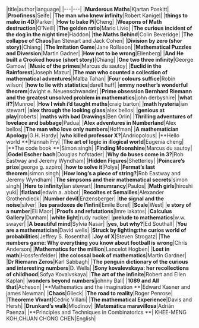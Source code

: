 |title|author|language|
|---|---|
|**Murderous Maths**|Kjartan Poskitt|
|**Proofiness**|Seife|
|**The man who knew infinity**|Robert Kanigel|
|**things to make in 4D**|Parker|
|**How to bake Pi**|Cheng|
|**Weapons of Math destruction**|O'Neill|
|**The golden ratio**|Mario Livio|
|**The curious incident of the dog in the night time**|Haddon|
|**the Maths Behind**|Colin Beveridge|
|**The collapse of Chaos**|Ian Stewart and Jack Cohen|
|**Division by zero (shor story)**|Chiang|
|**The Imitation Game**|Jane Rollason|
|**Mathematical Puzzles and Diversion**|Martin Gadner|
|**How not to be wrong**|Ellenberg|
|**And He built a Crooked house (short story)**|Chiang|
|**One two three infinity**|George Gamow|
|**Music of the primes**|Marcus du sautoy|
|**Euclid in the Rainforest**|Joseph Mazur|
|**The man who counted a collection of mathematical adventures**|Malba Tahan|
|**Four colours suffice**|Robin wilson|
|**how to lie with statistics**|darell huff|
|**emmy noether’s wonderful theorem**|dwight e. Neuenschwander|
|**Prime obsession Bernhard Riemann and the greatest unsolved problem in mathematics**|john derbyshire|
|**what if?**|Munroe|
|**How I wish i’d taught maths**|craig barton|
|**math hysteria**|ian stewart|
|**alex through the looking glass**|alex bellos|
|**genious at play**|roberts|
|**maths with bad Drawings**|Ben Orlin|
|**Thrilling adventures of lovelace and babbage**|Padua|
|**Alex adventures in Numberland**|Alex bellos|
|**The man who love only numbers**|Hoffman|
|**A mathematician Apology**|G.H. Hardy|
|**who killed professor X?**|Andriopolous|
|**Hello world **|Hannah Fry|
|**The art of logic in illogical world**|Eugenia cheng|
|**The code book **|Simon singh|
|**Finding Moonshine**|Marcus du sautoy|
|**Godel Escher bach**|Douglas hofstader|
|**Why do buses come in 3?**|Rob Eastway and Jeremy Wyndham|
|**Hidden Figures**|Shetterley|
|**Poincare’s prize**|george g. szpiro|
|**how to solve it**|Polya|
|**Fermat’s last theorem**|simon singh|
|**How long’s a piece of string?**|Rob Eastway and Jeremy Wyndham|
|**The simpsons and their mathematical secrets**|simon singh|
|**Here to infinity**|ian stewart|
|**Innumrancy**|Paulos|
|**Math girls**|hiroshi yuki|
|**flatland**|edwin a. abbot|
|**Recoltes et Semailles**|Alexander Grothendieck|
|**Number devil**|Enzensberger|
|**the signal and the noise**|silver|
|**les paradoxes de l’infini**|Emile Borel|
|**Scale**|West|
|**e story of a number**|Eli Maor|
|**Proofs and refutations**|Imre lakatos|
|**Calculus Gallery**|Dunham|
|**white light**|rudy rucker|
|**prelude to mathematics**|w.w. swayer|
|**A beautiful mind**|Sylvia Nasar|
|**yes, but why?**|Ed Southall|
|**You are a mathematician**|David wells|
|**Struck by lighting:the curios world of probabilities**|Jeffrey S. Rosenthal|
|**Joy of X**|Steven Strogatz|
|**The numbers game: Why everything you know about football is wrong**|Chris Anderson|
|**Mathematics for the million**|Lancelot Hogben|
|**Lost in math**|Hossfenfelder|
|**the colossal book of mathematics**|Martin Gardner|
|**Dr Riemann Zeros**|Karl Sabbagh|
|**The penguin dictionary of the curious and interesting numbers**|D. Wells|
|**Sony kovalevskaya: her recollections of childhood**|Sofya Kovalvskaya|
|**The art of the infinite**|Robert and Ellen Kaplan|
|**wonders beyond numbers**|johnny Ball|
|**1089 and All that**|Acheson|
|**Mathematics and the imagination **|Edward Kasner and james Newman|
|**Chaos**|Glieck|
|**The road to reality**|Roger Penrose|
|**Theoreme Vivant**|Cedric Villani|
|**The mathematical Experience**|Davis and Hersh|
|**Drunkard’s walk**|Mlodinov|
|**Matemática maravillosa**|Adrián Paenza|
|**Principles and Techniques in Combinatorics **| KHEE-MENG KOH,CHUAN CHONG CHEN|English|

